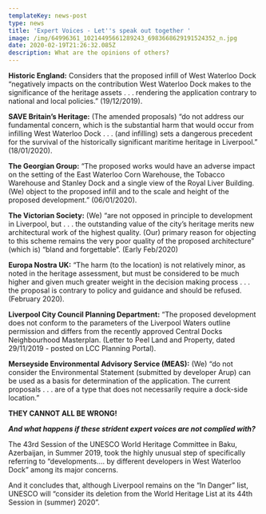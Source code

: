 ```yaml
---
templateKey: news-post
type: news
title: 'Expert Voices - Let''s speak out together '
image: /img/64996361_10214495661289243_6983668629191524352_n.jpg
date: 2020-02-19T21:26:32.085Z
description: What are the opinions of others?
---
```

**Historic England:** Considers that the proposed infill of West Waterloo Dock “negatively impacts on the contribution West Waterloo Dock makes to the significance of the heritage assets . . . rendering the application contrary to national and local policies.” (19/12/2019). 

**SAVE Britain’s Heritage:** (The amended proposals) “do not address our fundamental concern, which is the substantial harm that would occur from infilling West Waterloo Dock . . . (and infilling) sets a dangerous precedent for the survival of the historically significant maritime heritage in Liverpool.” (18/01/2020). 

**The Georgian Group:** “The proposed works would have an adverse impact on the setting of the East Waterloo Corn Warehouse, the Tobacco Warehouse and Stanley Dock and a single view of the Royal Liver Building. (We) object to the proposed infill and to the scale and height of the proposed development.” (06/01/2020). 

**The Victorian Society:** (We) “are not opposed in principle to development in Liverpool, but . . . the outstanding value of the city’s heritage merits new architectural work of the highest quality. (Our) primary reason for objecting to this scheme remains the very poor quality of the proposed architecture” (which is) “bland and forgettable”. (Early Feb/2020) 

**Europa Nostra UK:** “The harm (to the location) is not relatively minor, as noted in the heritage assessment, but must be considered to be much higher and given much greater weight in the decision making process . . . the proposal is contrary to policy and guidance and should be refused. (February 2020).

**Liverpool City Council Planning Department:** “The proposed development does not conform to the parameters of the Liverpool Waters outline permission and differs from the recently approved Central Docks Neighbourhood Masterplan. (Letter to Peel Land and Property, dated 29/11/2019 - posted on LCC Planning Portal). 

**Merseyside Environmental Advisory Service (MEAS):** (We) “do not consider the Environmental Statement (submitted by developer Arup) can be used as a basis for determination of the application. The current proposals . . . are of a type that does not necessarily require a dock-side location.” 

**THEY CANNOT ALL BE WRONG!** 

**_And what happens if these strident expert voices are not complied with?_** 

The 43rd Session of the UNESCO World Heritage Committee in Baku, Azerbaijan, in Summer 2019, took the highly unusual step of specifically referring to “developments…. by different developers in West Waterloo Dock” among its major concerns. 

And it concludes that, although Liverpool remains on the “In Danger” list, UNESCO will “consider its deletion from the World Heritage List at its 44th Session in (summer) 2020”.
